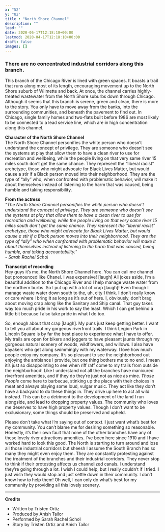 ```yaml
---
x: "52"
y: "82"
title : "North Shore Channel"
description: ""
lead: ""
date: 2020-06-17T12:18:10+00:00
lastmod: 2020-04-17T12:18:10+00:00
draft: false
images: []
---
```

### There are no concentrated industrial corridors along this branch.

This branch of the Chicago River is lined with green spaces. It boasts a trail that runs along most of its length, encouraging movement up to the North Shore suburb of Wilmette and back. At once, the channel carries highly-treated wastewater from the North Shore suburbs down through Chicago. Although it seems that this branch is serene, green and clean, there is more to the story. You only have to move away from the banks, into the surrounding communities, and beneath the pavement to find out. In Chicago, single family homes and two-flats built before 1986 are most likely to be connected to a lead service line, which are in high concentration along this channel.

**Character of the North Shore Channel**  
The North Shore Channel personifies the white person who doesn’t understand the concept of privilege. They are someone who doesn’t see the systems at play that allow them to have a clean river to use for recreation and wellbeing, while the people living on that very same river 15 miles south don’t get the same chance. They represent the “liberal racist” archetype, those who might advocate for Black Lives Matter, but would cause a stir if a Black person moved into their neighborhood. They are the type of “ally” who, when confronted with problematic behavior, will make it about themselves instead of listening to the harm that was caused, being humble and taking responsibility.

**From the actress**  
_“The North Shore Channel personifies the white person who doesn’t understand the concept of privilege. They are someone who doesn’t see the systems at play that allow them to have a clean river to use for recreation and wellbeing, while the people living on that very same river 15 miles south don’t get the same chance. They represent the “liberal racist” archetype, those who might advocate for Black Lives Matter, but would cause a stir if a Black person moves into their neighborhood. They are the type of “ally” who when confronted with problematic behavior will make it about themselves instead of listening to the harm that was caused, being humble, and taking accountability.”_  
_- Sarah Rachel Schol_

**Transcript of recording**  
Hey guys it’s me, the North Shore Channel here. You can call me channel but pronounced like Chanel. I was expensive! [laugh] All jokes aside, I’m a beautiful addition to the Chicago River and I help manage waste water from the northern burbs. So I put up with a lot of crap [laugh]! Even though I manage waste water down south to the, uh, city I think. I don’t really know or care where I bring it as long as it’s out of here. I, obviously, don’t brag about moving crap along like the Sanitary and Ship canal. That guy takes way too much pride in his work to say the least. Which I can get behind a little bit because I also take pride in what I do too.  

So, enough about that crap [laugh]. My puns just keep getting better. I want to tell you all about my gorgeous riverfront trails. I think Legion Park in Lincoln Square is by far the best place to experience what I have to offer. My trails are open for bikers and joggers to have pleasant jaunts through my gorgeous natural scenery of woods, wildflowers, and willows. I also have kayakers who get along swimmingly with my waterway. I love how much people enjoy my company. It’s so pleasant to see the neighborhood out enjoying the ambiance I provide, but one thing bothers me to no end. I mean it’s just so disappointing to see when riff raff come to my trails from outside the neighborhood! Like I understand not all the branches have manicured riverfront amenities, and if they do they’re just not as nice as mine. *Those People* come here to barbecue, stinking up the place with their choices in meat and always playing some loud, vulgar music. They act like they don’t have a backyard to do these things in. They drive up here to act all wild instead. This can be a detriment to the development of the land I run alongside, and lead to dropping property values. The community who loves me deserves to have high property values. Though I don’t want to be exclusionary, some things should be preserved and upheld.

Please don’t take what I’m saying out of context. I just want what’s best for my community. You can’t blame me for desiring something so reasonable. Honestly, it’s their own fault that none of the other branches have any of these lovely river attractions amenities. I’ve been here since 1910 and I have worked hard to look this good. The North is starting to turn around and lose all those industrial corridors but sheesh I assume the South Branch has so many they might even enjoy them. They are constantly protesting against the treatment of the branches and their industrial corridors. They never stop to think if their protesting affects us channelized canals. I understand they’re going through a lot. I wish I could help, but I really couldn’t if I tried. I just wish they would stop and just settle down in their community. I don’t know how to help them! Oh well, I can only do what’s best for my community by providing all this lovely scenery.

---

**Credits**  
- Written by Tristen Ortiz
- Produced by Anish Tailor
- Performed by Sarah Rachel Schol
- Story by Tristen Ortiz and Anish Tailor